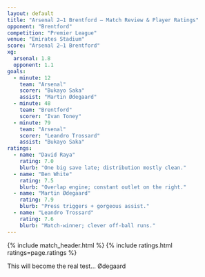 ```yaml
---
layout: default
title: "Arsenal 2–1 Brentford — Match Review & Player Ratings"
opponent: "Brentford"
competition: "Premier League"
venue: "Emirates Stadium"
score: "Arsenal 2–1 Brentford"
xg:
  arsenal: 1.8
  opponent: 1.1
goals:
  - minute: 12
    team: "Arsenal"
    scorer: "Bukayo Saka"
    assist: "Martin Ødegaard"
  - minute: 48
    team: "Brentford"
    scorer: "Ivan Toney"
  - minute: 79
    team: "Arsenal"
    scorer: "Leandro Trossard"
    assist: "Bukayo Saka"
ratings:
  - name: "David Raya"
    rating: 7.0
    blurb: "One big save late; distribution mostly clean."
  - name: "Ben White"
    rating: 7.5
    blurb: "Overlap engine; constant outlet on the right."
  - name: "Martin Ødegaard"
    rating: 7.9
    blurb: "Press triggers + gorgeous assist."
  - name: "Leandro Trossard"
    rating: 7.6
    blurb: "Match-winner; clever off-ball runs."
---
```


{% include match_header.html %}
{% include ratings.html ratings=page.ratings %}

This will become the real test... Ødegaard